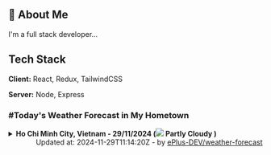 ## 🚀 About Me
I'm a full stack developer...


## Tech Stack

**Client:** React, Redux, TailwindCSS

**Server:** Node, Express

### #Today's Weather Forecast in My Hometown



<details>
    <summary><b>Ho Chi Minh City, Vietnam - 29/11/2024 (<img src="https://cdn.weatherapi.com/weather/64x64/day/116.png" /> Partly Cloudy )</b>
    </summary>

    
<table>
    <tr>
        <th>Hour</th>
        <td>00:00</td><td>01:00</td><td>02:00</td><td>03:00</td><td>04:00</td><td>05:00</td><td>06:00</td><td>07:00</td><td>08:00</td><td>09:00</td><td>10:00</td><td>11:00</td><td>12:00</td><td>13:00</td><td>14:00</td><td>15:00</td><td>16:00</td><td>17:00</td><td>18:00</td><td>19:00</td><td>20:00</td><td>21:00</td><td>22:00</td><td>23:00</td>
    </tr>
    <tr>
        <th>Weather</th>
        <td><img src="https://cdn.weatherapi.com/weather/64x64/night/113.png"></img></td><td><img src="https://cdn.weatherapi.com/weather/64x64/night/113.png"></img></td><td><img src="https://cdn.weatherapi.com/weather/64x64/night/113.png"></img></td><td><img src="https://cdn.weatherapi.com/weather/64x64/night/116.png"></img></td><td><img src="https://cdn.weatherapi.com/weather/64x64/night/116.png"></img></td><td><img src="https://cdn.weatherapi.com/weather/64x64/night/116.png"></img></td><td><img src="https://cdn.weatherapi.com/weather/64x64/day/116.png"></img></td><td><img src="https://cdn.weatherapi.com/weather/64x64/day/116.png"></img></td><td><img src="https://cdn.weatherapi.com/weather/64x64/day/116.png"></img></td><td><img src="https://cdn.weatherapi.com/weather/64x64/day/116.png"></img></td><td><img src="https://cdn.weatherapi.com/weather/64x64/day/122.png"></img></td><td><img src="https://cdn.weatherapi.com/weather/64x64/day/119.png"></img></td><td><img src="https://cdn.weatherapi.com/weather/64x64/day/116.png"></img></td><td><img src="https://cdn.weatherapi.com/weather/64x64/day/116.png"></img></td><td><img src="https://cdn.weatherapi.com/weather/64x64/day/119.png"></img></td><td><img src="https://cdn.weatherapi.com/weather/64x64/day/116.png"></img></td><td><img src="https://cdn.weatherapi.com/weather/64x64/day/116.png"></img></td><td><img src="https://cdn.weatherapi.com/weather/64x64/day/116.png"></img></td><td><img src="https://cdn.weatherapi.com/weather/64x64/night/113.png"></img></td><td><img src="https://cdn.weatherapi.com/weather/64x64/night/116.png"></img></td><td><img src="https://cdn.weatherapi.com/weather/64x64/night/116.png"></img></td><td><img src="https://cdn.weatherapi.com/weather/64x64/night/116.png"></img></td><td><img src="https://cdn.weatherapi.com/weather/64x64/night/116.png"></img></td><td><img src="https://cdn.weatherapi.com/weather/64x64/night/116.png"></img></td>
    </tr>
    <tr>
        <th>Condition</th>
        <td width="200px">Clear </td><td width="200px">Clear </td><td width="200px">Clear </td><td width="200px">Partly Cloudy </td><td width="200px">Partly Cloudy </td><td width="200px">Partly Cloudy </td><td width="200px">Partly Cloudy </td><td width="200px">Partly Cloudy </td><td width="200px">Partly Cloudy </td><td width="200px">Partly Cloudy </td><td width="200px">Overcast </td><td width="200px">Cloudy </td><td width="200px">Partly Cloudy </td><td width="200px">Partly Cloudy </td><td width="200px">Cloudy </td><td width="200px">Partly Cloudy </td><td width="200px">Partly Cloudy </td><td width="200px">Partly Cloudy </td><td width="200px">Clear</td><td width="200px">Partly Cloudy </td><td width="200px">Partly Cloudy </td><td width="200px">Partly Cloudy </td><td width="200px">Partly Cloudy </td><td width="200px">Partly Cloudy </td>
    </tr>
    <tr>
        <th>Temperature</th>
        <td>24.1 °C</td><td>23.8 °C</td><td>23.3 °C</td><td>23.1 °C</td><td>23.2 °C</td><td>23.2 °C</td><td>23.3 °C</td><td>23.4 °C</td><td>23.5 °C</td><td>23.9 °C</td><td>24.5 °C</td><td>24.9 °C</td><td>26 °C</td><td>29 °C</td><td>29.2 °C</td><td>28.2 °C</td><td>26.7 °C</td><td>25.4 °C</td><td>28 °C</td><td>24.9 °C</td><td>24.7 °C</td><td>24.5 °C</td><td>24.3 °C</td><td>24 °C</td>
    </tr>
    <tr>
        <th>Wind</th>
        <td>10.4 kph</td><td>10.8 kph</td><td>10.4 kph</td><td>10.8 kph</td><td>9.7 kph</td><td>8.3 kph</td><td>6.8 kph</td><td>7.2 kph</td><td>7.6 kph</td><td>7.2 kph</td><td>8.3 kph</td><td>6.8 kph</td><td>6.1 kph</td><td>6.8 kph</td><td>6.1 kph</td><td>6.1 kph</td><td>6.1 kph</td><td>5.8 kph</td><td>6.1 kph</td><td>4.7 kph</td><td>3.2 kph</td><td>2.9 kph</td><td>4.7 kph</td><td>6.5 kph</td>
    </tr>
</table>

</details>

<div align="right">
    Updated at: 2024-11-29T11:14:20Z - by <a target="_blank"
        href="https://github.com/ePlus-DEV/weather-forecast">ePlus-DEV/weather-forecast</a>
</div>